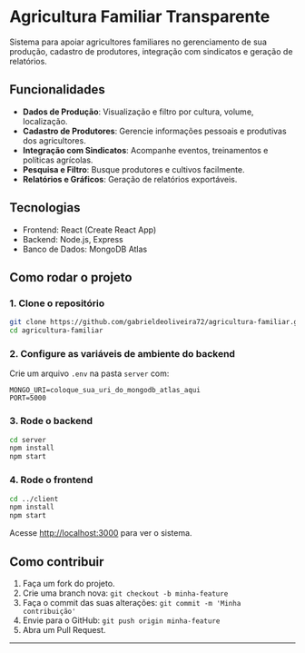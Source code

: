 # Agricultura Familiar Transparente

Sistema para apoiar agricultores familiares no gerenciamento de sua produção, cadastro de produtores, integração com sindicatos e geração de relatórios.

## Funcionalidades

- **Dados de Produção**: Visualização e filtro por cultura, volume, localização.
- **Cadastro de Produtores**: Gerencie informações pessoais e produtivas dos agricultores.
- **Integração com Sindicatos**: Acompanhe eventos, treinamentos e políticas agrícolas.
- **Pesquisa e Filtro**: Busque produtores e cultivos facilmente.
- **Relatórios e Gráficos**: Geração de relatórios exportáveis.

## Tecnologias

- Frontend: React (Create React App)
- Backend: Node.js, Express
- Banco de Dados: MongoDB Atlas

## Como rodar o projeto

### 1. Clone o repositório

```sh
git clone https://github.com/gabrieldeoliveira72/agricultura-familiar.git
cd agricultura-familiar
```

### 2. Configure as variáveis de ambiente do backend

Crie um arquivo `.env` na pasta `server` com:

```
MONGO_URI=coloque_sua_uri_do_mongodb_atlas_aqui
PORT=5000
```

### 3. Rode o backend

```sh
cd server
npm install
npm start
```

### 4. Rode o frontend

```sh
cd ../client
npm install
npm start
```

Acesse [http://localhost:3000](http://localhost:3000) para ver o sistema.

## Como contribuir

1. Faça um fork do projeto.
2. Crie uma branch nova: `git checkout -b minha-feature`
3. Faça o commit das suas alterações: `git commit -m 'Minha contribuição'`
4. Envie para o GitHub: `git push origin minha-feature`
5. Abra um Pull Request.

---
